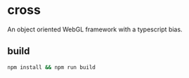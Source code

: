 # cross
An object oriented WebGL framework with a typescript bias. 

## build

```cmd
npm install && npm run build
```
